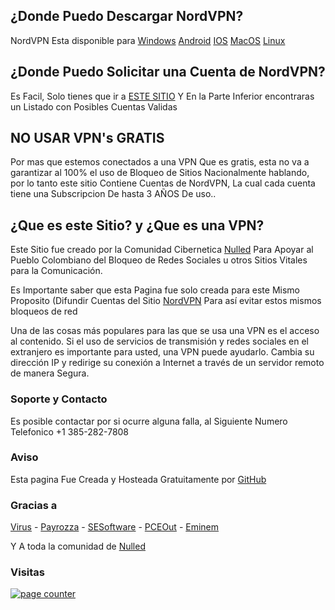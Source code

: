 ## ¿Donde Puedo Descargar NordVPN?

NordVPN Esta disponible para [Windows](https://nordvpn.com/es/download/windows/) [Android](https://nordvpn.com/es/download/android/) [IOS](https://nordvpn.com/es/download/ios/) [MacOS](https://nordvpn.com/es/download/mac/) [Linux](https://nordvpn.com/es/download/linux/)

## ¿Donde Puedo Solicitar una Cuenta de NordVPN?

Es Facil, Solo tienes que ir a [ESTE SITIO](https://virusnulled.github.io/SolicitarVPN/) Y En la Parte Inferior encontraras un Listado con Posibles Cuentas Validas

## NO USAR VPN's GRATIS

Por mas que estemos conectados a una VPN Que es gratis, esta no va a garantizar al 100% el uso de Bloqueo de Sitios Nacionalmente hablando, por lo tanto este sitio Contiene Cuentas de NordVPN, La cual cada cuenta tiene una Subscripcion De hasta 3 AÑOS De uso..

## ¿Que es este Sitio? y ¿Que es una VPN?

Este Sitio fue creado por la Comunidad Cibernetica [Nulled](Nulled.to) Para Apoyar al Pueblo Colombiano del Bloqueo de Redes Sociales u otros Sitios Vitales para la Comunicación.

Es Importante saber que esta Pagina fue solo creada para este Mismo Proposito (Difundir Cuentas del Sitio [NordVPN](https://nordvpn.com/) Para así evitar estos mismos bloqueos de red

Una de las cosas más populares para las que se usa una VPN es el acceso al contenido. Si el uso de servicios de transmisión y redes sociales en el extranjero es importante para usted, una VPN puede ayudarlo. Cambia su dirección IP y redirige su conexión a Internet a través de un servidor remoto de manera Segura.

### Soporte y Contacto

Es posible contactar por si ocurre alguna falla, al Siguiente Numero Telefonico +1 385-282-7808

### Aviso

Esta pagina Fue Creada y Hosteada Gratuitamente por [GitHub](https://github.com/)

### Gracias a

[Virus](https://www.nulled.to/user/1284526-virus) - [Payrozza](https://www.nulled.to/user/1833390-payrozza) - [SESoftware](https://www.nulled.to/user/4640211-sesoftware) - [PCEOut](https://www.nulled.to/user/4708996-pceout) - [Eminem](https://www.nulled.to/user/2869734-)

Y A toda la comunidad de [Nulled](Nulled.to)

### Visitas
<a href="https://www.freecounterstat.com" title="page counter"><img src="https://counter1.stat.ovh/private/freecounterstat.php?c=xy24h3ed5qyf1txctlqhqwnc91ps74bu" border="0" title="page counter" alt="page counter"></a>

<html>
	<head>
		<link rel="shortcut icon" type="image/x-icon" href="favicon.ico">
	</head>
</html>
